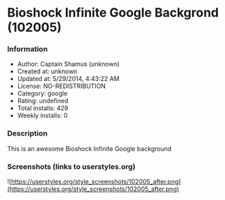 # Bioshock Infinite Google Backgrond (102005)

### Information
- Author: Captain Shamus (unknown)
- Created at: unknown
- Updated at: 5/29/2014, 4:43:22 AM
- License: NO-REDISTRIBUTION
- Category: google
- Rating: undefined
- Total installs: 429
- Weekly installs: 0


### Description
This is an awesome Bioshock Infinite Google background


### Screenshots (links to userstyles.org)
![https://userstyles.org/style_screenshots/102005_after.png](https://userstyles.org/style_screenshots/102005_after.png)


